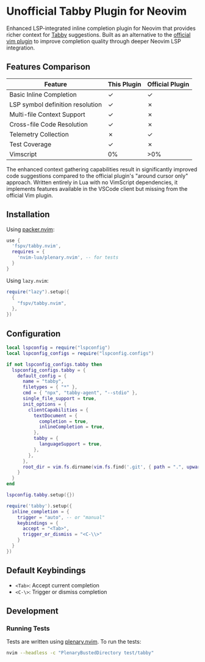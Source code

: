 # Unofficial Tabby Plugin for Neovim

Enhanced LSP-integrated inline completion plugin for Neovim that provides richer context for [Tabby](https://www.tabbyml.com/) suggestions. Built as an alternative to the [official vim plugin](https://github.com/TabbyML/tabby/tree/main/clients/vim) to improve completion quality through deeper Neovim LSP integration.

## Features Comparison

| Feature | This Plugin | Official Plugin |
|---------|------------------|-----------------|
| Basic Inline Completion | ✓ | ✓ |
| LSP symbol definition resolution | ✓ | ✗ |
| Multi-file Context Support | ✓ | ✗ |
| Cross-file Code Resolution | ✓ | ✗ |
| Telemetry Collection | ✗ | ✓ |
| Test Coverage | ✓ | ✗ |
| Vimscript | 0% | >0% |

The enhanced context gathering capabilities result in significantly improved code suggestions compared to the official plugin's "around cursor only" approach. Written entirely in Lua with no VimScript dependencies, it implements features available in the VSCode client but missing from the official Vim plugin.

## Installation

Using [packer.nvim](https://github.com/wbthomason/packer.nvim):

```lua
use {
  'fspv/tabby.nvim',
  requires = {
    'nvim-lua/plenary.nvim', -- for tests
  }
}
```

Using `lazy.nvim`:
```lua
require("lazy").setup({
  {
    "fspv/tabby.nvim",
  },
})
```

## Configuration

```lua
local lspconfig = require("lspconfig")
local lspconfig_configs = require("lspconfig.configs")

if not lspconfig_configs.tabby then
  lspconfig_configs.tabby = {
    default_config = {
      name = "tabby",
      filetypes = { "*" },
      cmd = { "npx", "tabby-agent", "--stdio" },
      single_file_support = true,
      init_options = {
        clientCapabilities = {
          textDocument = {
            completion = true,
            inlineCompletion = true,
          },
          tabby = {
            languageSupport = true,
          },
        },
      },
      root_dir = vim.fs.dirname(vim.fs.find('.git', { path = ".", upward = true })[1]),
    }
  }
end

lspconfig.tabby.setup({})

require('tabby').setup({
  inline_completion = {
    trigger = "auto", -- or "manual"
    keybindings = {
      accept = "<Tab>",
      trigger_or_dismiss = "<C-\\>"
    }
  }
})
```

## Default Keybindings

- `<Tab>`: Accept current completion
- `<C-\>`: Trigger or dismiss completion

## Development

### Running Tests

Tests are written using [plenary.nvim](https://github.com/nvim-lua/plenary.nvim). To run the tests:

```bash
nvim --headless -c "PlenaryBustedDirectory test/tabby"
```

